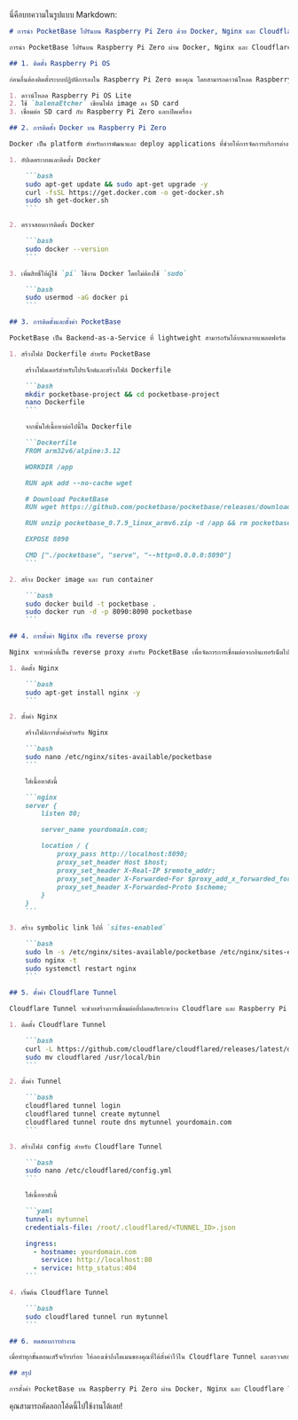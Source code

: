 นี่คือบทความในรูปแบบ Markdown:

```markdown
# การนำ PocketBase ไปรันบน Raspberry Pi Zero ด้วย Docker, Nginx และ Cloudflare Tunnel

การนำ PocketBase ไปรันบน Raspberry Pi Zero ผ่าน Docker, Nginx และ Cloudflare Tunnel นั้นเป็นกระบวนการที่สามารถทำได้ เพื่อสร้างระบบ backend ขนาดเล็กสำหรับโปรเจ็กต์ที่ต้องการความสะดวกในการเข้าถึงจากภายนอก ผ่านอินเทอร์เน็ตโดยไม่ต้องเปิดเผย IP ของเครื่อง Raspberry Pi ของคุณ

## 1. ติดตั้ง Raspberry Pi OS

ก่อนอื่นต้องติดตั้งระบบปฏิบัติการลงใน Raspberry Pi Zero ของคุณ โดยสามารถดาวน์โหลด Raspberry Pi OS (Lite) ที่ไม่มี GUI จากเว็บไซต์ Raspberry Pi แล้วเขียนลงใน SD card ด้วยโปรแกรมเช่น `Raspberry Pi Imager` หรือ `balenaEtcher`

1. ดาวน์โหลด Raspberry Pi OS Lite
2. ใช้ `balenaEtcher` เขียนไฟล์ image ลง SD card
3. เชื่อมต่อ SD card กับ Raspberry Pi Zero และเปิดเครื่อง

## 2. การติดตั้ง Docker บน Raspberry Pi Zero

Docker เป็น platform สำหรับการพัฒนาและ deploy applications ที่ช่วยให้การจัดการบริการต่างๆ ทำได้ง่ายขึ้น โดยใช้ container

1. อัปเดตระบบและติดตั้ง Docker

    ```bash
    sudo apt-get update && sudo apt-get upgrade -y
    curl -fsSL https://get.docker.com -o get-docker.sh
    sudo sh get-docker.sh
    ```

2. ตรวจสอบการติดตั้ง Docker

    ```bash
    sudo docker --version
    ```

3. เพิ่มสิทธิ์ให้ผู้ใช้ `pi` ใช้งาน Docker โดยไม่ต้องใช้ `sudo`

    ```bash
    sudo usermod -aG docker pi
    ```

## 3. การติดตั้งและตั้งค่า PocketBase

PocketBase เป็น Backend-as-a-Service ที่ lightweight สามารถรันได้บนหลายแพลตฟอร์ม รวมถึง Raspberry Pi

1. สร้างไฟล์ Dockerfile สำหรับ PocketBase

    สร้างโฟลเดอร์สำหรับโปรเจ็กต์และสร้างไฟล์ Dockerfile

    ```bash
    mkdir pocketbase-project && cd pocketbase-project
    nano Dockerfile
    ```

    จากนั้นใส่เนื้อหาต่อไปนี้ใน Dockerfile

    ```Dockerfile
    FROM arm32v6/alpine:3.12

    WORKDIR /app

    RUN apk add --no-cache wget

    # Download PocketBase
    RUN wget https://github.com/pocketbase/pocketbase/releases/download/v0.7.9/pocketbase_0.7.9_linux_armv6.zip

    RUN unzip pocketbase_0.7.9_linux_armv6.zip -d /app && rm pocketbase_0.7.9_linux_armv6.zip

    EXPOSE 8090

    CMD ["./pocketbase", "serve", "--http=0.0.0.0:8090"]
    ```

2. สร้าง Docker image และ run container

    ```bash
    sudo docker build -t pocketbase .
    sudo docker run -d -p 8090:8090 pocketbase
    ```

## 4. การตั้งค่า Nginx เป็น reverse proxy

Nginx จะทำหน้าที่เป็น reverse proxy สำหรับ PocketBase เพื่อจัดการการเชื่อมต่อจากอินเทอร์เน็ตไปยังบริการที่รันบน Raspberry Pi

1. ติดตั้ง Nginx

    ```bash
    sudo apt-get install nginx -y
    ```

2. ตั้งค่า Nginx

    สร้างไฟล์การตั้งค่าสำหรับ Nginx

    ```bash
    sudo nano /etc/nginx/sites-available/pocketbase
    ```

    ใส่เนื้อหาดังนี้

    ```nginx
    server {
        listen 80;

        server_name yourdomain.com;

        location / {
            proxy_pass http://localhost:8090;
            proxy_set_header Host $host;
            proxy_set_header X-Real-IP $remote_addr;
            proxy_set_header X-Forwarded-For $proxy_add_x_forwarded_for;
            proxy_set_header X-Forwarded-Proto $scheme;
        }
    }
    ```

3. สร้าง symbolic link ไปที่ `sites-enabled`

    ```bash
    sudo ln -s /etc/nginx/sites-available/pocketbase /etc/nginx/sites-enabled/
    sudo nginx -t
    sudo systemctl restart nginx
    ```

## 5. ตั้งค่า Cloudflare Tunnel

Cloudflare Tunnel จะช่วยสร้างการเชื่อมต่อที่ปลอดภัยระหว่าง Cloudflare และ Raspberry Pi ของคุณ โดยไม่ต้องเปิดพอร์ตหรือแก้ไขไฟร์วอลล์

1. ติดตั้ง Cloudflare Tunnel

    ```bash
    curl -L https://github.com/cloudflare/cloudflared/releases/latest/download/cloudflared-linux-arm.tgz | tar zx
    sudo mv cloudflared /usr/local/bin
    ```

2. ตั้งค่า Tunnel

    ```bash
    cloudflared tunnel login
    cloudflared tunnel create mytunnel
    cloudflared tunnel route dns mytunnel yourdomain.com
    ```

3. สร้างไฟล์ config สำหรับ Cloudflare Tunnel

    ```bash
    sudo nano /etc/cloudflared/config.yml
    ```

    ใส่เนื้อหาดังนี้

    ```yaml
    tunnel: mytunnel
    credentials-file: /root/.cloudflared/<TUNNEL_ID>.json

    ingress:
      - hostname: yourdomain.com
        service: http://localhost:80
      - service: http_status:404
    ```

4. เริ่มต้น Cloudflare Tunnel

    ```bash
    sudo cloudflared tunnel run mytunnel
    ```

## 6. ทดสอบการทำงาน

เมื่อทำทุกขั้นตอนเสร็จเรียบร้อย ให้ลองเข้าถึงโดเมนของคุณที่ได้ตั้งค่าไว้ใน Cloudflare Tunnel และตรวจสอบว่า PocketBase ทำงานได้อย่างถูกต้องผ่านทาง reverse proxy ของ Nginx

## สรุป

การตั้งค่า PocketBase บน Raspberry Pi Zero ผ่าน Docker, Nginx และ Cloudflare Tunnel เป็นวิธีการที่ช่วยให้คุณสร้าง backend สำหรับโปรเจ็กต์ส่วนตัวได้ง่ายและปลอดภัย โดยใช้ประโยชน์จากเทคโนโลยีที่มีอยู่เพื่อให้สามารถเข้าถึงจากภายนอกได้โดยไม่ต้องเปิดเผย IP จริงของ Raspberry Pi
```

คุณสามารถคัดลอกโค้ดนี้ไปใช้งานได้เลย!
